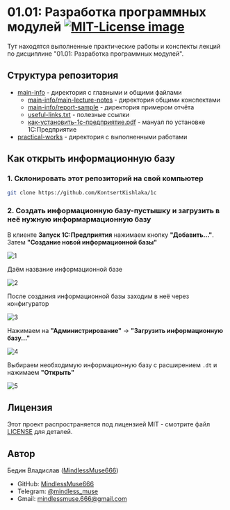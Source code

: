 # 01.01: Разработка программных модулей <a href="https://opensource.org/licenses/MIT"><img src="https://img.shields.io/badge/License-MIT-yellow.svg" alt="MIT-License image"></a>

Тут находятся выполненные практические работы и конспекты лекций по дисциплине "01.01: Разработка программных модулей".


## Структура репозитория
- [main-info](main-info) - директория с главными и общими файлами
  - [main-info/main-lecture-notes](main-info/main-lecture-notes) - директория общими конспектами
  - [main-info/report-sample](main-info/report-sample) - директория примером отчёта
  - [useful-links.txt](useful-links.txt) - полезные ссылки
  - [как-установить-1с-предприятие.pdf](как-установить-1с-предприятие.pdf) - мануал по установке 1С:Предприятие
- [practical-works](practical-works) - директория с выполненными работами


## Как открыть информационную базу

### 1. Склонировать этот репозиторий на свой компьютер

```bash
git clone https://github.com/KontsertKishlaka/1c
```

### 2. Создать информационную базу-пустышку и загрузить в неё нужную информармационную базу

В клиенте **Запуск 1С:Предприятия** нажимаем кнопку **"Добавить..."**. Затем **"Создание новой информационной базы"**

![1](https://github.com/user-attachments/assets/5cc31891-51be-4aa0-af26-ed000debcebd)

Даём название информационной базе

![2](https://github.com/user-attachments/assets/91259fcb-0b09-4c78-a35f-787441b37066)

После создания информационной базы заходим в неё через конфигуратор

![3](https://github.com/user-attachments/assets/249ffe49-26ba-4b87-9647-c5f9452e0736)

Нажимаем на **"Администрирование"** -> **"Загрузить информационную базу..."**

![4](https://github.com/user-attachments/assets/4bda44fd-4792-4d34-bc5b-336f6dd13da6)

Выбираем необходимую информационную базу с расширением `.dt` и нажимаем **"Открыть"**

![5](https://github.com/user-attachments/assets/3449be80-8d7c-4691-9870-4ef1ba447930)


## Лицензия

Этот проект распространяется под лицензией MIT - смотрите файл [LICENSE](LICENSE) для деталей.


## Автор

Бедин Владислав ([MindlessMuse666](https://github.com/MindlessMuse666))
  - GitHub: [MindlessMuse666](https://github.com/MindlessMuse666 "Владислав: https://github.com/MindlessMuse666")
  - Telegram: [@mindless_muse](t.me/mindless_muse)
  - Gmail: [mindlessmuse.666@gmail.com](mindlessmuse.666@gmail.com)
